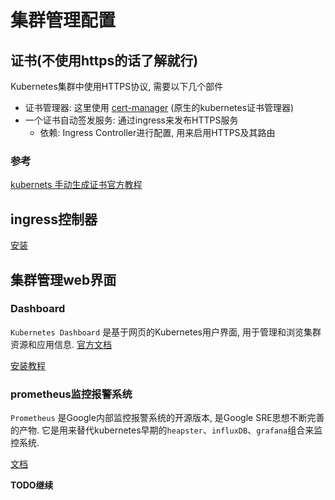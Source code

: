 # 集群管理配置

## 证书(不使用https的话了解就行)

Kubernetes集群中使用HTTPS协议, 需要以下几个部件
- 证书管理器: 这里使用 [cert-manager](cert-manager/README.md) (原生的kubernetes证书管理器)
- 一个证书自动签发服务: 通过ingress来发布HTTPS服务
    - 依赖: Ingress Controller进行配置, 用来启用HTTPS及其路由


### 参考
[kubernets 手动生成证书官方教程](https://kubernetes.io/zh/docs/tasks/administer-cluster/certificates/#openssl)


## ingress控制器
[安装](ingress/README.md)

## 集群管理web界面

### Dashboard
`Kubernetes Dashboard` 是基于网页的Kubernetes用户界面, 用于管理和浏览集群资源和应用信息.
[官方文档](https://kubernetes.io/zh/docs/tasks/access-application-cluster/web-ui-dashboard/)

[安装教程](dashboard/README.md)

### prometheus监控报警系统
`Prometheus` 是Google内部监控报警系统的开源版本, 是Google SRE思想不断完善的产物. 
它是用来替代kubernetes早期的`heapster`、`influxDB`、`grafana`组合来监控系统.

[文档](prometheus/README.md)

**TODO继续**